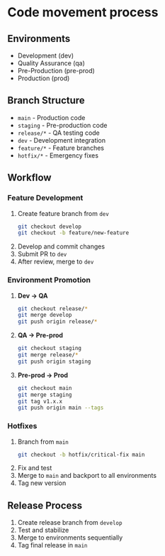 # Code movement process

## Environments

- Development (dev)
- Quality Assurance (qa)
- Pre-Production (pre-prod)
- Production (prod)

## Branch Structure

- `main` - Production code
- `staging` - Pre-production code
- `release/*` - QA testing code
- `dev` - Development integration
- `feature/*` - Feature branches
- `hotfix/*` - Emergency fixes

## Workflow

### Feature Development

1. Create feature branch from `dev`
   ```bash
   git checkout develop
   git checkout -b feature/new-feature
   ```
2. Develop and commit changes
3. Submit PR to `dev`
4. After review, merge to `dev`

### Environment Promotion

1. **Dev → QA**

   ```bash
   git checkout release/*
   git merge develop
   git push origin release/*
   ```

2. **QA → Pre-prod**

   ```bash
   git checkout staging
   git merge release/*
   git push origin staging
   ```

3. **Pre-prod → Prod**
   ```bash
   git checkout main
   git merge staging
   git tag v1.x.x
   git push origin main --tags
   ```

### Hotfixes

1. Branch from `main`
   ```bash
   git checkout -b hotfix/critical-fix main
   ```
2. Fix and test
3. Merge to `main` and backport to all environments
4. Tag new version

## Release Process

1. Create release branch from `develop`
2. Test and stabilize
3. Merge to environments sequentially
4. Tag final release in `main`
